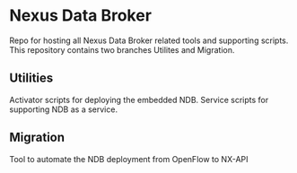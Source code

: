 # Nexus Data Broker
Repo for hosting all Nexus Data Broker related tools and supporting scripts. This repository contains two branches Utilites and Migration. 

Utilities
---------
Activator scripts for deploying the embedded NDB.
Service scripts for supporting NDB as a service.

Migration
---------
Tool to automate the NDB deployment from OpenFlow to NX-API
